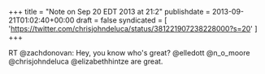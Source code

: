 +++
title = "Note on Sep 20 EDT 2013 at 21:2"
publishdate = 2013-09-21T01:02:40+00:00
draft = false
syndicated = [ 'https://twitter.com/chrisjohndeluca/status/381221907238228000?s=20' ]
+++

RT @zachdonovan: Hey, you know who's great? @elledott @n_o_moore @chrisjohndeluca @elizabethhintze are great.
